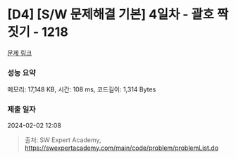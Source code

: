 # [D4] [S/W 문제해결 기본] 4일차 - 괄호 짝짓기 - 1218 

[문제 링크](https://swexpertacademy.com/main/code/problem/problemDetail.do?contestProbId=AV14eWb6AAkCFAYD) 

### 성능 요약

메모리: 17,148 KB, 시간: 108 ms, 코드길이: 1,314 Bytes

### 제출 일자

2024-02-02 12:08



> 출처: SW Expert Academy, https://swexpertacademy.com/main/code/problem/problemList.do
